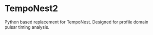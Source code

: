 # TempoNest2

Python based replacement for TempoNest.  Designed for profile domain pulsar timing analysis.
